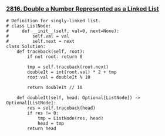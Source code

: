 ### [2816. Double a Number Represented as a Linked List](https://leetcode.com/problems/double-a-number-represented-as-a-linked-list/description/)

```
# Definition for singly-linked list.
# class ListNode:
#     def __init__(self, val=0, next=None):
#         self.val = val
#         self.next = next
class Solution:
    def traceback(self, root):
        if not root: return 0

        tmp = self.traceback(root.next)
        doubleIt = int(root.val) * 2 + tmp
        root.val = doubleIt % 10
        
        return doubleIt // 10

    def doubleIt(self, head: Optional[ListNode]) -> Optional[ListNode]:
        res = self.traceback(head)
        if res != 0:
            tmp = ListNode(res, head)
            head = tmp
        return head
```
